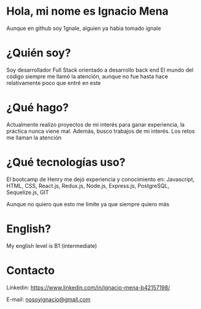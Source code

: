 # Hola, mi nome es Ignacio Mena
Aunque en github soy 1gnale, alguien ya habia tomado ignale
# ¿Quién soy?
Soy desarrollador Full Stack orientado a desarrollo back end
El mundo del código siempre me llamó la atención, aunque no fue hasta hace relativamente poco que entré en este
# ¿Qué hago?
Actualmente realizo proyectos de mi interés para ganar experiencia, la práctica nunca viene mal. 
Además, busco trabajos de mi interés. Los retos me llaman la atención
# ¿Qué tecnologías uso?
El bootcamp de Henry me dejó experiencia y conocimiento en: Javascript, HTML, CSS, React.js, Redux.js, Node.js, Express.js, PostgreSQL, Sequelize.js, GIT

Aunque no quiero que esto me limíte ya que siempre quiero más
# English?
My english level is B1 (intermediate)
# Contacto

Linkedin: https://www.linkedin.com/in/ignacio-mena-b42157198/

E-mail: nosoyignacio@gmail.com
